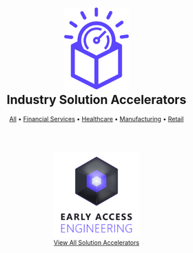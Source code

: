 <h1 align="center">
  <br/>
  <a href="https://github.com/microsoft/early-access-engineering/"><img src="../docs/assets/sa-icon-purple.png?raw=true" alt="icon" width="150" /></a>
  <br/>
  Industry Solution Accelerators
  <br/>
</h1>

<div align="center">
  <a href="https://github.com/microsoft/early-access-engineering/">All</a> •
  <a href="./financial.md">Financial Services</a> •
  <a href="./healthcare.md">Healthcare</a> •
  <a href="./manufacturing.md">Manufacturing</a> •
  <a href="./retail.md">Retail</a>
</div>
<br/><br/>

<div align="center">
  <br/><br/>
  <a href="https://github.com/microsoft/early-access-engineering/">
    <img src="../docs/assets/eae-logo-stack.png?raw=true" alt="Early Access Engineering" width="200" />
  </a>
  <br/>
  <a href="https://github.com/microsoft/early-access-engineering/">View All Solution Accelerators</a>
  <br/>
</div>
